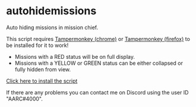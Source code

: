 # autohidemissions
Auto hiding missions in mission chief.

This script requires <a href="https://www.tampermonkey.net/">Tampermonkey (chrome)</a> or <a href="https://addons.mozilla.org/en-US/firefox/addon/tampermonkey/">Tampermonkey (firefox)</a> to be installed for it to work!

- Missions with a RED status will be on full display.
- Missions with a YELLOW or GREEN status can be either collapsed or fully hidden from view.

<a href="https://github.com/MisteryMan/autohidemissions/raw/master/autohide.user.js"> Click here to install the script </a>

If there are any problems you can contact me on Discord using the user ID "AARC#4000".
